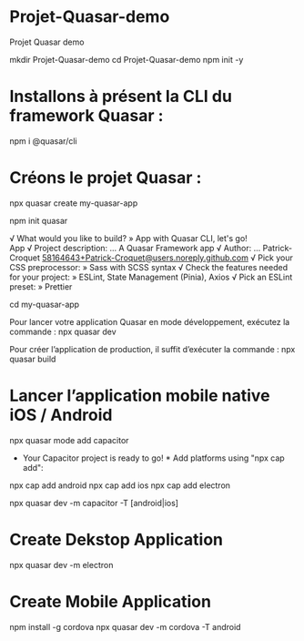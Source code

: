 # Projet-Quasar-demo
 Projet Quasar demo

mkdir Projet-Quasar-demo
cd Projet-Quasar-demo
npm init -y

# Installons à présent la CLI du framework Quasar :
npm i @quasar/cli

# Créons le projet Quasar :
npx quasar create my-quasar-app

npm init quasar

√ What would you like to build? » App with Quasar CLI, let's go!        
App
√ Project description: ... A Quasar Framework app
√ Author: ... Patrick-Croquet <58164643+Patrick-Croquet@users.noreply.github.com>
√ Pick your CSS preprocessor: » Sass with SCSS syntax
√ Check the features needed for your project: » ESLint, State Management (Pinia), Axios
√ Pick an ESLint preset: » Prettier

cd my-quasar-app

Pour lancer votre application Quasar en mode développement, exécutez la commande :
npx quasar dev 

Pour créer l’application de production, il suffit d’exécuter la commande :
npx quasar build

# Lancer l’application mobile native iOS / Android
npx quasar mode add capacitor

*   Your Capacitor project is ready to go!  *
Add platforms using "npx cap add":

  npx cap add android
  npx cap add ios
  npx cap add electron

npx quasar dev -m capacitor -T [android|ios]

# Create Dekstop Application 
npx quasar dev -m electron

# Create Mobile Application
npm install -g cordova
npx quasar dev -m cordova -T android
